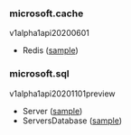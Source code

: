 ### microsoft.cache

v1alpha1api20200601

- Redis ([sample](https://github.com/Azure/azure-service-operator/blob/main/v2//config/samples/microsoft.cache/v1alpha1api20200601_redis.yaml))

### microsoft.sql

v1alpha1api20201101preview

- Server ([sample](https://github.com/Azure/azure-service-operator/blob/main/v2//config/samples/microsoft.sql/v1alpha1api20201101preview_server.yaml))
- ServersDatabase ([sample](https://github.com/Azure/azure-service-operator/blob/main/v2//config/samples/microsoft.sql/v1alpha1api20201101preview_serversdatabase.yaml))

